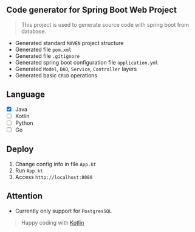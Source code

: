 ## Code generator for Spring Boot Web Project

> This project is used to generate source code with spring boot from database.

* Generated standard `MAVEN` project structure
* Generated file `pom.xml`
* Generated file `.gitignore`
* Generated spring boot configuration file `application.yml`
* Generated `Model`, `DAO`, `Service`, `Controller` layers
* Generated basic `CRUD` operations

## Language
- [x] Java
- [ ] Kotlin
- [ ] Python
- [ ] Go

## Deploy
1. Change config info in file `App.kt`
2. Run `App.kt`
3. Access `http://localhost:8080`

## Attention
* Currently only support for `PostgresSQL` 

> Happy coding with [Kotlin](https://kotlinlang.org/)